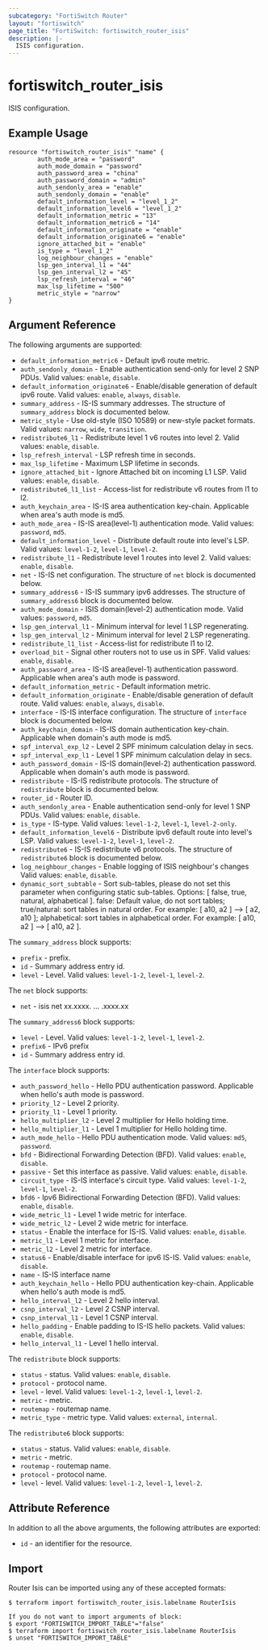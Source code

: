 ```yaml
---
subcategory: "FortiSwitch Router"
layout: "fortiswitch"
page_title: "FortiSwitch: fortiswitch_router_isis"
description: |-
  ISIS configuration.
---
```


# fortiswitch_router_isis
ISIS configuration.

## Example Usage

```hcl
resource "fortiswitch_router_isis" "name" {
        auth_mode_area = "password"
        auth_mode_domain = "password"
        auth_password_area = "china"
        auth_password_domain = "admin"
        auth_sendonly_area = "enable"
        auth_sendonly_domain = "enable"
        default_information_level = "level_1_2"
        default_information_level6 = "level_1_2"
        default_information_metric = "13"
        default_information_metric6 = "14"
        default_information_originate = "enable"
        default_information_originate6 = "enable"
        ignore_attached_bit = "enable"
        is_type = "level_1_2"
        log_neighbour_changes = "enable"
        lsp_gen_interval_l1 = "44"
        lsp_gen_interval_l2 = "45"
        lsp_refresh_interval = "46"
        max_lsp_lifetime = "500"
        metric_style = "narrow"
}
```

## Argument Reference

The following arguments are supported:

* `default_information_metric6` - Default ipv6 route metric.
* `auth_sendonly_domain` - Enable authentication send-only for level 2 SNP PDUs. Valid values: `enable`, `disable`.
* `default_information_originate6` - Enable/disable generation of default ipv6 route. Valid values: `enable`, `always`, `disable`.
* `summary_address` - IS-IS summary addresses. The structure of `summary_address` block is documented below.
* `metric_style` - Use old-style (ISO 10589) or new-style packet formats. Valid values: `narrow`, `wide`, `transition`.
* `redistribute6_l1` - Redistribute level 1 v6 routes into level 2. Valid values: `enable`, `disable`.
* `lsp_refresh_interval` - LSP refresh time in seconds.
* `max_lsp_lifetime` - Maximum LSP lifetime in seconds.
* `ignore_attached_bit` - Ignore Attached bit on incoming L1 LSP. Valid values: `enable`, `disable`.
* `redistribute6_l1_list` - Access-list for redistribute v6 routes from l1 to l2.
* `auth_keychain_area` - IS-IS area authentication key-chain. Applicable when area's auth mode is md5.
* `auth_mode_area` - IS-IS area(level-1) authentication mode. Valid values: `password`, `md5`.
* `default_information_level` - Distribute default route into level's LSP. Valid values: `level-1-2`, `level-1`, `level-2`.
* `redistribute_l1` - Redistribute level 1 routes into level 2. Valid values: `enable`, `disable`.
* `net` - IS-IS net configuration. The structure of `net` block is documented below.
* `summary_address6` - IS-IS summary ipv6 addresses. The structure of `summary_address6` block is documented below.
* `auth_mode_domain` - ISIS domain(level-2) authentication mode. Valid values: `password`, `md5`.
* `lsp_gen_interval_l1` - Minimum interval for level 1 LSP regenerating.
* `lsp_gen_interval_l2` - Minimum interval for level 2 LSP regenerating.
* `redistribute_l1_list` - Access-list for redistribute l1 to l2.
* `overload_bit` - Signal other routers not to use us in SPF. Valid values: `enable`, `disable`.
* `auth_password_area` - IS-IS area(level-1) authentication password. Applicable when area's auth mode is password.
* `default_information_metric` - Default information metric.
* `default_information_originate` - Enable/disable generation of default route. Valid values: `enable`, `always`, `disable`.
* `interface` - IS-IS interface configuration. The structure of `interface` block is documented below.
* `auth_keychain_domain` - IS-IS domain authentication key-chain. Applicable when domain's auth mode is md5.
* `spf_interval_exp_l2` - Level 2 SPF minimum calculation delay in secs.
* `spf_interval_exp_l1` - Level 1 SPF minimum calculation delay in secs.
* `auth_password_domain` - IS-IS domain(level-2) authentication password. Applicable when domain's auth mode is password.
* `redistribute` - IS-IS redistribute protocols. The structure of `redistribute` block is documented below.
* `router_id` - Router ID.
* `auth_sendonly_area` - Enable authentication send-only for level 1 SNP PDUs. Valid values: `enable`, `disable`.
* `is_type` - IS-type. Valid values: `level-1-2`, `level-1`, `level-2-only`.
* `default_information_level6` - Distribute ipv6 default route into level's LSP. Valid values: `level-1-2`, `level-1`, `level-2`.
* `redistribute6` - IS-IS redistribute v6 protocols. The structure of `redistribute6` block is documented below.
* `log_neighbour_changes` - Enable logging of ISIS neighbour's changes Valid values: `enable`, `disable`.
* `dynamic_sort_subtable` - Sort sub-tables, please do not set this parameter when configuring static sub-tables. Options: [ false, true, natural, alphabetical ]. false: Default value, do not sort tables; true/natural: sort tables in natural order. For example: [ a10, a2 ] --> [ a2, a10 ]; alphabetical: sort tables in alphabetical order. For example: [ a10, a2 ] --> [ a10, a2 ].

The `summary_address` block supports:

* `prefix` - prefix.
* `id` - Summary address entry id.
* `level` - Level. Valid values: `level-1-2`, `level-1`, `level-2`.

The `net` block supports:

* `net` - isis net xx.xxxx. ... .xxxx.xx

The `summary_address6` block supports:

* `level` - Level. Valid values: `level-1-2`, `level-1`, `level-2`.
* `prefix6` - IPv6 prefix
* `id` - Summary address entry id.

The `interface` block supports:

* `auth_password_hello` - Hello PDU authentication password. Applicable when hello's auth mode is password.
* `priority_l2` - Level 2 priority.
* `priority_l1` - Level 1 priority.
* `hello_multiplier_l2` - Level 2 multiplier for Hello holding time.
* `hello_multiplier_l1` - Level 1 multiplier for Hello holding time.
* `auth_mode_hello` - Hello PDU authentication mode. Valid values: `md5`, `password`.
* `bfd` - Bidirectional Forwarding Detection (BFD). Valid values: `enable`, `disable`.
* `passive` - Set this interface as passive. Valid values: `enable`, `disable`.
* `circuit_type` - IS-IS interface's circuit type. Valid values: `level-1-2`, `level-1`, `level-2`.
* `bfd6` - Ipv6 Bidirectional Forwarding Detection (BFD). Valid values: `enable`, `disable`.
* `wide_metric_l1` - Level 1 wide metric for interface.
* `wide_metric_l2` - Level 2 wide metric for interface.
* `status` - Enable the interface for IS-IS. Valid values: `enable`, `disable`.
* `metric_l1` - Level 1 metric for interface.
* `metric_l2` - Level 2 metric for interface.
* `status6` - Enable/disable interface for ipv6 IS-IS. Valid values: `enable`, `disable`.
* `name` - IS-IS interface name
* `auth_keychain_hello` - Hello PDU authentication key-chain. Applicable when hello's auth mode is md5.
* `hello_interval_l2` - Level 2 hello interval.
* `csnp_interval_l2` - Level 2 CSNP interval.
* `csnp_interval_l1` - Level 1 CSNP interval.
* `hello_padding` - Enable padding to IS-IS hello packets. Valid values: `enable`, `disable`.
* `hello_interval_l1` - Level 1 hello interval.

The `redistribute` block supports:

* `status` - status. Valid values: `enable`, `disable`.
* `protocol` - protocol name.
* `level` - level. Valid values: `level-1-2`, `level-1`, `level-2`.
* `metric` - metric.
* `routemap` - routemap name.
* `metric_type` - metric type. Valid values: `external`, `internal`.

The `redistribute6` block supports:

* `status` - status. Valid values: `enable`, `disable`.
* `metric` - metric.
* `routemap` - routemap name.
* `protocol` - protocol name.
* `level` - level. Valid values: `level-1-2`, `level-1`, `level-2`.


## Attribute Reference

In addition to all the above arguments, the following attributes are exported:
* `id` - an identifier for the resource.

## Import

Router Isis can be imported using any of these accepted formats:
```
$ terraform import fortiswitch_router_isis.labelname RouterIsis

If you do not want to import arguments of block:
$ export "FORTISWITCH_IMPORT_TABLE"="false"
$ terraform import fortiswitch_router_isis.labelname RouterIsis
$ unset "FORTISWITCH_IMPORT_TABLE"
```
